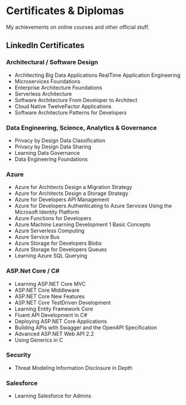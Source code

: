 # Certificates & Diplomas
My achievements on online courses and other official stuff.



## LinkedIn Certificates 


### Architectural / Software Design
- Architecting Big Data Applications RealTime Application Engineering
- Microservices Foundations
- Enterprise Architecture Foundations
- Serverless Architecture
- Software Architecture From Developer to Architect
- Cloud Native TwelveFactor Applications
- Software Architecture Patterns for Developers


### Data Engineering, Science, Analytics & Governance 
- Privacy by Design Data Classification
- Privacy by Design Data Sharing
- Learning Data Governance
- Data Engineering Foundations


### Azure 
- Azure for Architects Design a Migration Strategy
- Azure for Architects Design a Storage Strategy
- Azure for Developers API Management
- Azure for Developers Authenticating to Azure Services Using the Microsoft Identity Platform
- Azure Functions for Developers
- Azure Machine Learning Development 1 Basic Concepts
- Azure Serverless Computing
- Azure Service Bus
- Azure Storage for Developers Blobs
- Azure Storage for Developers Queues
- Learning Azure SQL Querying


### ASP.Net Core / C# 
- Learning ASP.NET Core MVC
- ASP.NET Core Middleware
- ASP.NET Core New Features
- ASP.NET Core TestDriven Development
- Learning Entity Framework Core
- Fluent API Development in C#
- Deploying ASP.NET Core Applications
- Building APIs with Swagger and the OpenAPI Specification
- Advanced ASP.NET Web API 2.2
- Using Generics in C


### Security 
- Threat Modeling Information Disclosure in Depth


### Salesforce
- Learning Salesforce for Admins










